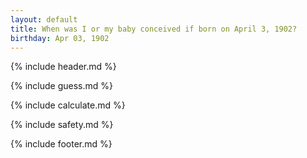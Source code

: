 ```yaml
---
layout: default
title: When was I or my baby conceived if born on April 3, 1902?
birthday: Apr 03, 1902
---
```


{% include header.md %}

{% include guess.md %}

{% include calculate.md %}

{% include safety.md %}

{% include footer.md %}



